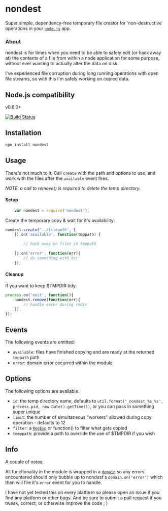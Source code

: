 # nondest

Super simple, dependency-free temporary file creator for 'non-destructive' operations in your [`node.js`][1] app. 

### About
nondest is for times when you need to be able to safely edit (or hack away at) the contents of a file from within a node application for some purpose, without ever wanting to actually alter the data on disk.  

I've experienced file corruption during long running operations with open file streams, so with this I'm safely working on copied data.     

## Node.js compatibility
v0.6.0+

[![Build Status](https://travis-ci.org/mattbieber/nondest.png)](https://travis-ci.org/mattbieber/nondest)

## Installation

```bash
npm install nondest
```

## Usage
There's not much to it.  Call `create` with the path and options to use, and work with the files after the `available` event fires.  

*NOTE: a call to remove() is required to delete the temp directory.* 

#### Setup

```javascript
    var nondest = require('nondest');
```
Create the temporary copy & wait for it's availability:

```javascript
nondest.create('../filepath', {
    }).on('available', function(tmppath) {
    
		// hack away on files in tmppath	
	
	}).on('error', function(err){
		// do something with err
	});
```

#### Cleanup
If you want to keep $TMPDIR tidy:
```javascript
process.on('exit', function(){
	nondest.remove(function(err){
		// handle error during rmdir
    });
});
```

## Events
The following events are emitted:

- `available`: files have finished copying and are ready at the returned `tmppath` path
- `error`: domain error occurred within the module

## Options
The following options are available:

- `id`: the temp directory name, defaults to `util.format('_nondest_%s_%s', process.pid, new Date().getTime())`, or you can pass in something super unique
- `limit`: the number of simultaneous "workers" allowed during copy operation - defaults to 12
- `filter`: a [`RegExp`][3] or function() to filter what gets copied
- `temppath`: provide a path to override the use of $TMPDIR if you wish

## Info
A couple of notes:

All functionality in the module is wrapped in a [`domain`][2] so any errors encountered should only bubble up to nondest's `domain.on('error')` which then will fire it's `error` event for you to handle. 

I have not yet tested this on every platform so please open an issue if you find any platform or other bugs.  And be sure to submit a pull request if you tweak, correct, or otherwise improve the code ; ) 

[1]: http://nodejs.org/
[2]: http://nodejs.org/api/domain.html
[3]: https://developer.mozilla.org/en-US/docs/Web/JavaScript/Reference/Global_Objects/RegExp
[logo]: http://sassdocjs.com/nondest.png
